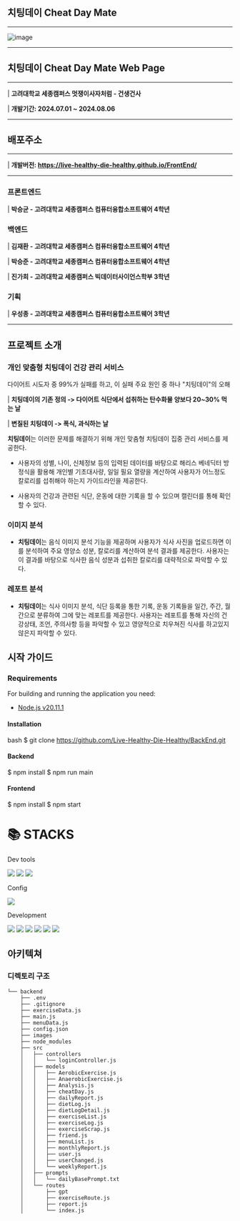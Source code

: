 ## 치팅데이 Cheat Day Mate

-----------------------------

![image](https://github.com/user-attachments/assets/c0c3e1cd-d1d0-4ef3-bb47-531be17c3a02)

----------------------------

## 치팅데이 Cheat Day Mate Web Page

-----------------------------
| **고려대학교 세종캠퍼스 멋쟁이사자처럼 - 건생건사**

| **개발기간: 2024.07.01 ~ 2024.08.06**

------------------------------

## 배포주소

-------------------------------

| **개발버전: https://live-healthy-die-healthy.github.io/FrontEnd/**

--------------------------

### 프론트엔드

| **박승균 - 고려대학교 세종캠퍼스 컴퓨터융합소프트웨어 4학년**

### 백엔드

| **김재환 - 고려대학교 세종캠퍼스 컴퓨터융합소프트웨어 4학년**

| **박승준 - 고려대학교 세종캠퍼스 컴퓨터융합소프트웨어 4학년**

| **진가희 - 고려대학교 세종캠퍼스 빅데이터사이언스학부 3학년**

### 기획

| **우성종 - 고려대학교 세종캠퍼스 컴퓨터융합소프트웨어 3학년**

----------------------------------

## 프로젝트 소개

### 개인 맞춤형 치팅데이 건강 관리 서비스

다이어트 시도자 중 99%가 실패를 하고, 이 실패 주요 원인 중 하나 "치팅데이"의 오해

| **치팅데이의 기존 정의 -> 다이어트 식단에서 섭취하는 탄수화물 양보다 20~30% 먹는 날**

| **변질된 치팅데이 -> 폭식, 과식하는 날**

**치팅데이**는 이러한 문제를 해결하기 위해 개인 맞춤형 치팅데이 집중 관리 서비스를 제공한다.

- 사용자의 성별, 나이, 신체정보 등의 입력된 데이터를 바탕으로 해리스 베네딕터 방정식을 활용해 개인별 기초대사량, 일일 필요 열량을 계산하여 사용자가 어느정도 칼로리를 섭취해야 하는지 가이드라인을 제공한다.

- 사용자의 건강과 관련된 식단, 운동에 대한 기록을 할 수 있으며 캘린더를 통해 확인할 수 있다.

### 이미지 분석

- **치팅데이**는 음식 이미지 분석 기능을 제공하며 사용자가 식사 사진을 업로드하면 이를 분석하여 주요 영양소 성분, 칼로리를 계산하여 분석 결과를 제공한다. 사용자는 이 결과를 바탕으로 식사한 음식 성분과 섭취한 칼로리를 대략적으로 파악할 수 있다.

### 레포트 분석

- **치팅데이**는 식사 이미지 분석, 식단 등록을 통한 기록, 운동 기록들을 일간, 주간, 월간으로 분류하여 그에 맞는 레포트를 제공한다. 사용자는 레포트를 통해 자신의 건강상태, 조언, 주의사항 등을 파악할 수 있고 영양적으로 치우쳐진 식사를 하고있지 않은지 파악할 수 있다.



## 시작 가이드
### Requirements
For building and running the application you need:
- [Node.js v20.11.1](https://nodejs.org/en/blog/release/v20.11.1)

#### Installation
 bash
$ git clone https://github.com/Live-Healthy-Die-Healthy/BackEnd.git
#### Backend

$ npm install
$ npm run main
#### Frontend

$ npm install
$ npm start

<div align=left><h1>📚 STACKS</h1></div>

Dev tools
<div align=left> 
  <img src="https://img.shields.io/badge/visual studio code-339AF0?style=for-the-badge&logo=visual studio code&logoColor=white">
  <img src="https://img.shields.io/badge/github-181717?style=for-the-badge&logo=github&logoColor=white">
  <img src="https://img.shields.io/badge/git-F05032?style=for-the-badge&logo=git&logoColor=white">
  <br>
</div>

Config
<div align=left>
  <img src="https://img.shields.io/badge/NPM-%23CB3837.svg?style=for-the-badge&logo=npm&logoColor=white">
</div>

Development
<div align=left>
  <img src="https://img.shields.io/badge/javascript-F7DF1E?style=for-the-badge&logo=javascript&logoColor=black"> 
  <img src="https://img.shields.io/badge/react-61DAFB?style=for-the-badge&logo=react&logoColor=black"> 
  <img src="https://img.shields.io/badge/threejs-black?style=for-the-badge&logo=three.js&logoColor=white">
  <img src="https://img.shields.io/badge/node.js-339933?style=for-the-badge&logo=Node.js&logoColor=white">
  <img src="https://img.shields.io/badge/express-000000?style=for-the-badge&logo=express&logoColor=white">
  <img src="https://img.shields.io/badge/mariaDB-003545?style=for-the-badge&logo=mariaDB&logoColor=white"> 
</div>

## 아키텍쳐

### 디렉토리 구조
```
└── backend
    ├── .env
    ├── .gitignore
    ├── exerciseData.js
    ├── main.js
    ├── menuData.js
    ├── config.json
    ├── images
    ├── node_modules
    ├── src
    │   ├── controllers
    │   │   └── loginController.js
    │   ├── models
    │   │   ├── AerobicExercise.js
    │   │   ├── AnaerobicExercise.js
    │   │   ├── Analysis.js
    │   │   ├── cheatDay.js
    │   │   ├── dailyReport.js
    │   │   ├── dietLog.js
    │   │   ├── dietLogDetail.js
    │   │   ├── exerciseList.js
    │   │   ├── exerciseLog.js
    │   │   ├── exerciseScrap.js
    │   │   ├── friend.js
    │   │   ├── menuList.js
    │   │   ├── monthlyReport.js
    │   │   ├── user.js
    │   │   ├── userChanged.js
    │   │   └── weeklyReport.js
    │   ├── prompts
    │   │   └── dailyBasePrompt.txt
    │   └── routes
    │       ├── gpt
    │       ├── exerciseRoute.js
    │       ├── report.js
    │       └── index.js
```



